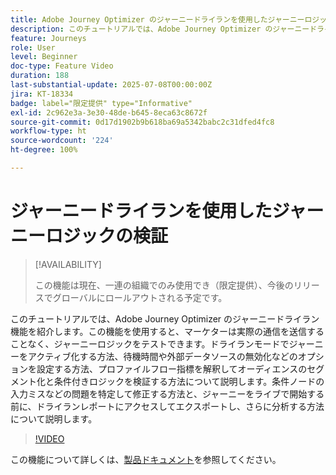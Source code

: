 ```yaml
---
title: Adobe Journey Optimizer のジャーニードライランを使用したジャーニーロジックの検証
description: このチュートリアルでは、Adobe Journey Optimizer のジャーニードライラン機能を紹介します。この機能を使用すると、マーケターは実際の通信を送信することなく、ジャーニーロジックをテストできます。ドライランモードでジャーニーをアクティブ化する方法、待機時間や外部データソースの無効化などのオプションを設定する方法、プロファイルフロー指標を解釈してオーディエンスのセグメント化と条件付きロジックを検証する方法について説明します。条件ノードの入力ミスなどの問題を特定して修正する方法と、ジャーニーをライブで開始する前に、ドライランレポートにアクセスしてエクスポートし、さらに分析する方法について説明します。
feature: Journeys
role: User
level: Beginner
doc-type: Feature Video
duration: 188
last-substantial-update: 2025-07-08T00:00:00Z
jira: KT-18334
badge: label="限定提供" type="Informative"
exl-id: 2c962e3a-3e30-48de-b645-8eca63c8672f
source-git-commit: 0d17d1902b9b618ba69a5342babc2c31dfed4fc8
workflow-type: ht
source-wordcount: '224'
ht-degree: 100%

---
```


# ジャーニードライランを使用したジャーニーロジックの検証

>[!AVAILABILITY]
>
>この機能は現在、一連の組織でのみ使用でき（限定提供）、今後のリリースでグローバルにロールアウトされる予定です。

このチュートリアルでは、Adobe Journey Optimizer のジャーニードライラン機能を紹介します。この機能を使用すると、マーケターは実際の通信を送信することなく、ジャーニーロジックをテストできます。ドライランモードでジャーニーをアクティブ化する方法、待機時間や外部データソースの無効化などのオプションを設定する方法、プロファイルフロー指標を解釈してオーディエンスのセグメント化と条件付きロジックを検証する方法について説明します。条件ノードの入力ミスなどの問題を特定して修正する方法と、ジャーニーをライブで開始する前に、ドライランレポートにアクセスしてエクスポートし、さらに分析する方法について説明します。

>[!VIDEO](https://video.tv.adobe.com/v/3464683/?learn=on&enablevpops&captions=jpn)

この機能について詳しくは、[製品ドキュメント](https://experienceleague.adobe.com/ja/docs/journey-optimizer/using/orchestrate-journeys/create-journey/journey-dry-run)を参照してください。

